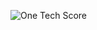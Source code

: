 ![One Tech Score](https://github.com/mariamelwirish/fbScraper/assets/136870056/66bb31a0-6883-4f6c-bca1-3eb2699c30d4)
